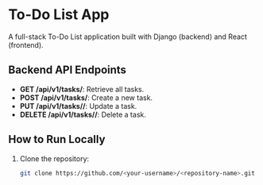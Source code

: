 # To-Do List App

A full-stack To-Do List application built with Django (backend) and React (frontend).

## Backend API Endpoints
- **GET /api/v1/tasks/**: Retrieve all tasks.
- **POST /api/v1/tasks/**: Create a new task.
- **PUT /api/v1/tasks/<id>/**: Update a task.
- **DELETE /api/v1/tasks/<id>/**: Delete a task.

## How to Run Locally
1. Clone the repository:
   ```sh
   git clone https://github.com/<your-username>/<repository-name>.git
